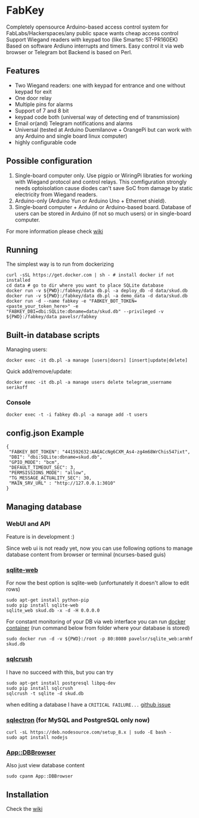 # FabKey

Completely opensource Arduino-based access control system for FabLabs/Hackerspaces/any public space wants
cheap access control
Support Wiegand readers with keypad too (like Smartec ST-PR160EK)
Based on software Ardiuno interrupts and timers.
Easy control it via web browser or Telegram bot
Backend is based on Perl.

## Features

* Two Wiegand readers: one with keypad for entrance and one without keypad for exit
* One door relay
* Multiple pins for alarms
* Support of 7 and 8 bit
* keypad code both (universal way of detecting end of transmission)
* Email or(and) Telegram notifications and alarms
* Universal (tested at Arduino Duemilanove + OrangePi but can work with any Arduino and single board linux computer)
* highly configurable code

## Possible configuration  

1. Single-board computer only. Use pigpio or WiringPi libraties for working with Wiegand protocol and control relays. This comfiguration strongly needs optoisolation cause diodes can't save SoC from damage by static electricity from Wiegand readers.
2. Arduino-only (Arduino Yun or Arduino Uno + Ethernet shield).
3. Single-board computer + Arduino or Arduino-based board. Database of users can be stored in Arduino (if not so much users) or in single-board computer.

For more information please check [wiki](https://github.com/FabLab61/FabKey/wiki)


## Running

The simplest way is to run from dockerizing

```
curl -sSL https://get.docker.com | sh - # install docker if not installed
cd data # go to dir where you want to place SQLite database
docker run -v ${PWD}:/fabkey/data db.pl -a deploy_db -d data/skud.db
docker run -v ${PWD}:/fabkey/data db.pl -a demo_data -d data/skud.db
docker run -d --name fabkey -e "FABKEY_BOT_TOKEN=<paste_your_token_here>" -e "FABKEY_DBI=dbi:SQLite:dbname=data/skud.db" --privileged -v ${PWD}:/fabkey/data pavelsr/fabkey
```

## Built-in database scripts

Managing users:

```
docker exec -it db.pl -a manage [users|doors] [insert|update|delete]
```

Quick add/remove/update:

```
docker exec -it db.pl -a manage users delete telegram_username serikoff
```


### Console

```
docker exec -t -i fabkey db.pl -a manage add -t users
```


## config.json Example

```
{
 "FABKEY_BOT_TOKEN": "441592632:AAEACcNg6CXM_As4-zg4m68WrChis547ixt",
 "DBI": "dbi:SQLite:dbname=skud.db",
 "GPIO_MODE": "bcm",
 "DEFAULT_TIMEOUT_SEC": 3,
 "PERMSISSIONS_MODE": "allow",
 "TG_MESSAGE_ACTUALITY_SEC": 30,
 "MAIN_SRV_URL" : "http://127.0.0.1:3010"
}
```


## Managing database

### WebUI and API

Feature is in development :)

Since web ui is not ready yet, now you can use following options to manage database content from browser or terminal (ncurses-based guis)

### [sqlite-web](https://github.com/coleifer/sqlite-web)

For now the best option is sqlite-web (unfortunately it doesn't allow to edit rows)

```
sudo apt-get install python-pip
sudo pip install sqlite-web
sqlite_web skud.db -x -d -H 0.0.0.0
```

For constant monitoring of your DB via web interface you can run [docker container](https://hub.docker.com/r/pavelsr/sqlite_web/) (run command below from folder where your database is stored)

```
sudo docker run -d -v ${PWD}:/root -p 80:8080 pavelsr/sqlite_web:armhf skud.db
```

### [sqlcrush](https://github.com/coffeeandscripts/sqlcrush)

I have no succeed with this, but you can try

```
sudo apt-get install postgresql libpq-dev
sudo pip install sqlcrush
sqlcrush -t sqlite -d skud.db
```

when editing a database I have a `CRITICAL FAILURE...` [github issue](https://github.com/coffeeandscripts/sqlcrush/issues/7)

### [sqlectron](https://sqlectron.github.io/) (for MySQL and PostgreSQL only now)

```
curl -sL https://deb.nodesource.com/setup_8.x | sudo -E bash -
sudo apt install nodejs

```

### [App::DBBrowser](https://metacpan.org/pod/distribution/App-DBBrowser/bin/db-browser)

Also just view database content

```
sudo cpanm App::DBBrowser

```


## Installation

Check the [wiki](https://github.com/FabLab61/FabKey/wiki)
